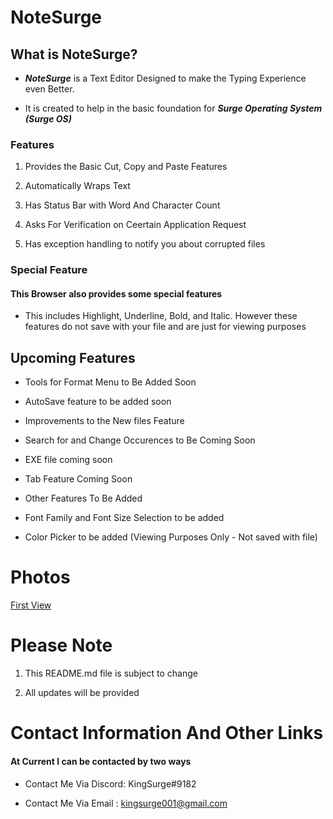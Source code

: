 # NoteSurge

## What is NoteSurge?

- ***NoteSurge*** is a Text Editor Designed to make the Typing Experience even Better. 

- It is created to help in the basic foundation for ***Surge Operating System (Surge OS)***

### Features

1. Provides the Basic Cut, Copy and Paste Features

2. Automatically Wraps Text

3. Has Status Bar with Word And Character Count

4. Asks For Verification on Ceertain Application Request

5. Has exception handling to notify you about corrupted files

### Special Feature

#### This Browser also provides some special features

* This includes Highlight, Underline, Bold, and Italic. However these features do not save with your file and are just for viewing purposes

## Upcoming Features
* Tools for Format Menu to Be Added Soon

* AutoSave feature to be added soon

* Improvements to the New files Feature

* Search for and Change Occurences to Be Coming Soon

* EXE file coming soon

* Tab Feature Coming Soon

* Other Features To Be Added

* Font Family and Font Size Selection to be added

* Color Picker to be added (Viewing Purposes Only - Not saved with file)

# Photos

[First View](.\images\opening-view.png)

# Please Note

1. This README.md file is subject to change

2. All updates will be provided


# Contact Information And Other Links

#### At Current I can be contacted by two ways

* Contact Me Via Discord: KingSurge#9182

* Contact Me Via Email : kingsurge001@gmail.com


